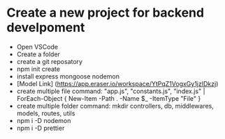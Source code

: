 # Create a new project for backend develpoment
- Open VSCode
- Create a folder 
- create a git reposatory
- npm init create
- install express mongoose nodemon
- [Model Link] (https://app.eraser.io/workspace/YtPqZ1VogxGy1jzIDkzj)
- create multiple file command: 
"app.js", "constants.js", "index.js" | ForEach-Object { New-Item -Path . -Name $_ -ItemType "File" }
- create multiple folder command:
mkdir controllers, db, middlewares, models, routes, utils
- npm i -D nodemon 
- npm i -D prettier